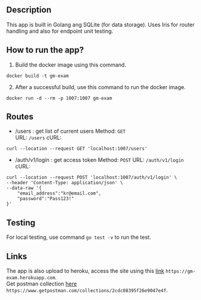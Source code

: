 ## Description
This app is built in Golang ang SQLite (for data storage). Uses Iris for router handling and also for endpoint unit testing.

## How to run the app?
1. Build the docker image using this command.
```
docker build -t gm-exam
```
2. After a successful build, use this command to run the docker image.
```
docker run -d --rm -p 1007:1007 gm-exam
```

## Routes
- /users : get list of current users
Method: `GET`  
URL: `/users`
cURL:
```
curl --location --request GET 'localhost:1007/users'
```
- /auth/v1/login : get access token
Method: `POST`
URL: `/auth/v1/login`
cURL:
```
curl --location --request POST 'localhost:1007/auth/v1/login' \
--header 'Content-Type: application/json' \
--data-raw '{
    "email_address":"kr@email.com",
    "password":"Pass123!"
}'
```

## Testing
For local testing, use command `go test -v` to run the test.

## Links
The app is also upload to heroku, access the site using this [link](https://gm-exam.herokuapp.com/) `https://gm-exam.herokuapp.com`.  
Get postman collection [here](https://www.getpostman.com/collections/2cdc08395f26e9047e4f) `https://www.getpostman.com/collections/2cdc08395f26e9047e4f`.
